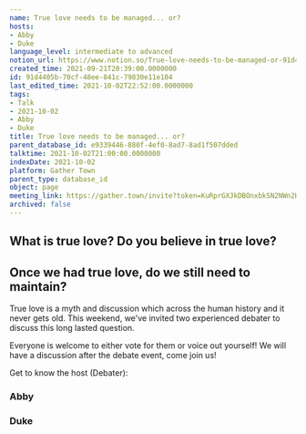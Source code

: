 ```yaml
---
name: True love needs to be managed... or?
hosts:
- Abby
- Duke
language_level: intermediate to advanced
notion_url: https://www.notion.so/True-love-needs-to-be-managed-or-91d4405b70cf48ee841c79830e11e104
created_time: 2021-09-21T20:39:00.0000000
id: 91d4405b-70cf-48ee-841c-79830e11e104
last_edited_time: 2021-10-02T22:52:00.0000000
tags:
- Talk
- 2021-10-02
- Abby
- Duke
title: True love needs to be managed... or?
parent_database_id: e9339446-880f-4ef0-8ad7-8ad1f507dded
talktime: 2021-10-02T21:00:00.0000000
indexDate: 2021-10-02
platform: Gather Town
parent_type: database_id
object: page
meeting_link: https://gather.town/invite?token=KuRprGXJkDBOnxbkSN2NWn2HuHjwl9GJ
archived: false
---
```



## What is true love? Do you believe in true love? 
## Once we had true love, do we still need to maintain?

True love is a myth and discussion which across the human history and it never gets old. This weekend, we've invited two experienced debater to discuss this long lasted question.

Everyone is welcome to either vote for them or voice out yourself! We will have a discussion after the debate event, come join us!

Get to know the host (Debater):
### Abby
### Duke





